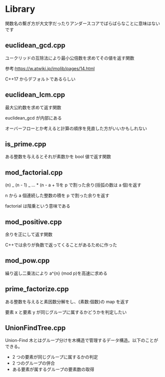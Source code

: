 # Library

関数名の繋ぎ方が大文字だったりアンダースコアでばらばらなことに意味はないです

## euclidean_gcd.cpp

ユークリッドの互除法により最小公倍数を求めてその値を返す関数

参考:https://w.atwiki.jp/imolib/pages/14.html

C++17 からデフォルトであるらしい

## euclidean_lcm.cpp

最大公約数を求めて返す関数

euclidean_gcd が内部にある

オーバーフローとか考えると計算の順序を見直した方がいいかもしれない

## is_prime.cpp

ある整数を与えるとそれが素数かを bool 値で返す関数

## mod_factorial.cpp

(n) _ (n - 1) _ ... \* (n - a + 1)を p で割った余り(括弧の数は a 個)を返す

n から a 個連続した整数の積を p で割った余りを返す

factorial は階乗という意味である

## mod_positive.cpp

余りを正にして返す関数

C++では余りが負数で返ってくることがあるために作った

## mod_pow.cpp

繰り返し二乗法により a^{n} (mod p)を高速に求める

## prime_factorize.cpp

ある整数を与えると素因数分解をし、{素数:個数}の map を返す

要素 x と要素 y が同じグループに属するかどうかを判定したい

## UnionFindTree.cpp

Union-Find 木とはグループ分けを木構造で管理するデータ構造。以下のことができる。

- 2 つの要素が同じグループに属するかの判定
- 2 つのグループの併合
- ある要素が属するグループの要素数の取得
